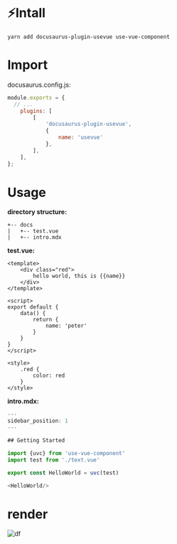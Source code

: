 # ⚡Intall

```shell
yarn add docusaurus-plugin-usevue use-vue-component
```

# Import
docusaurus.config.js:
```js
module.exports = {
  // ...
    plugins: [
        [
            'docusaurus-plugin-usevue',
            {
                name: 'usevue'
            },
        ],
    ],
};
```

# Usage

**directory structure:**

```shell
+-- docs
|   +-- test.vue
|   +-- intro.mdx
```

**test.vue:**

```vue
<template>
    <div class="red">
        hello world, this is {{name}}
    </div>
</template>

<script>
export default {
    data() {
        return {
            name: 'peter'
        }
    }
}
</script>

<style>
    .red {
        color: red
    }
</style>
```

**intro.mdx:**

```js
---
sidebar_position: 1
---

## Getting Started

import {uvc} from 'use-vue-component'
import test from './text.vue'

export const HelloWorld = uvc(test)

<HelloWorld/>
```

# render

![df](https://img-blog.csdnimg.cn/a08bd8b839f44074a3f8b60da8af6e59.png)